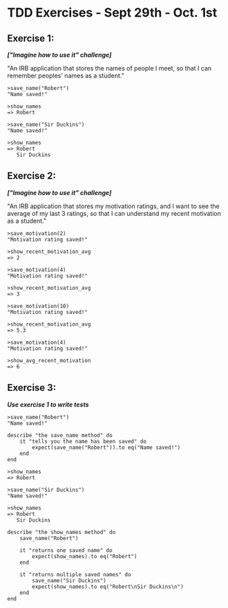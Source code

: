 # TDD Exercises - Sept 29th - Oct. 1st

## Exercise 1:

***["Imagine how to use it" challenge]***

"An IRB application that stores the names of people I meet, 
so that I can remember peoples' names as a student."

```
>save_name("Robert")
"Name saved!"
```

```
>show_names
=> Robert
```

```
>save_name("Sir Duckins")
"Name saved!"
```

```
>show_names
=> Robert
   Sir Duckins
```

## Exercise 2:

***["Imagine how to use it" challenge]***

"An IRB application that stores my motivation ratings, 
and I want to see the average of my last 3 ratings, 
so that I can understand my recent motivation as a student."

```
>save_motivation(2)
"Motivation rating saved!"
```

```
>show_recent_motivation_avg
=> 2
```

```
>save_motivation(4)
"Motivation rating saved!"
```

```
>show_recent_motivation_avg
=> 3
```

```
>save_motivation(10)
"Motivation rating saved!"
```

```
>show_recent_motivation_avg
=> 5.3
```

```
>save_motivation(4)
"Motivation rating saved!"
```

```
>show_avg_recent_motivation
=> 6
```

## Exercise 3:

***Use exercise 1 to write tests***

```
>save_name("Robert")
"Name saved!"
```

```
describe "the save_name method" do
    it "tells you the name has been saved" do
        expect(save_name("Robert")).to eq("Name saved!")
    end
end
```

```
>show_names
=> Robert

>save_name("Sir Duckins")
"Name saved!"

>show_names
=> Robert
   Sir Duckins
```

```
describe "the show_names method" do
    save_name("Robert")

    it "returns one saved name" do
        expect(show_names).to eq("Robert")
    end

    it "returns multiple saved names" do
        save_name("Sir Duckins")
        expect(show_names).to eq("Robert\nSir Duckins\n")
    end
end
```
